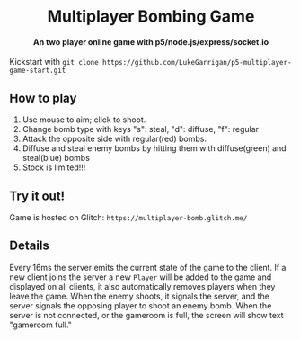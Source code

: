 
<h1 align="center">
  Multiplayer Bombing Game 
</h1>

<h4 align="center">An two player online game with p5/node.js/express/socket.io </h4>

Kickstart with `git clone https://github.com/LukeGarrigan/p5-multiplayer-game-start.git`

## How to play
1. Use mouse to aim; click to shoot.
2. Change bomb type with keys "s": steal, "d": diffuse, "f": regular
3. Attack the opposite side with regular(red) bombs. 
4. Diffuse and steal enemy bombs by hitting them with diffuse(green) and steal(blue) bombs
5. Stock is limited!!!

## Try it out!
Game is hosted on Glitch: `https://multiplayer-bomb.glitch.me/`

## Details 
Every 16ms the server emits the current state of the game to the client. If a new client joins the server a new `Player` will be added to the game and displayed on all clients, it also automatically removes players when they leave the game. When the enemy shoots, it signals the server, and the server signals the opposing player to shoot an enemy bomb. When the server is not connected, or the gameroom is full, the screen will show text "gameroom full."
